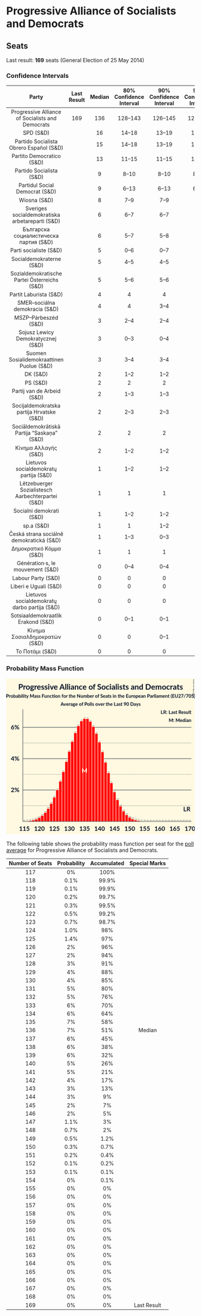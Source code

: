 # Progressive Alliance of Socialists and Democrats

## Seats

Last result: **169** seats (General Election of 25 May 2014)

### Confidence Intervals

| Party | Last Result | Median | 80% Confidence Interval | 90% Confidence Interval | 95% Confidence Interval | 99% Confidence Interval |
|:-----:|:-----------:|:------:|:-----------------------:|:-----------------------:|:-----------------------:|:-----------------------:|
| Progressive Alliance of Socialists and Democrats | 169 | 136 | 128–143 | 126–145 | 124–147 | 121–150 |
| SPD (S&D) | | 16 | 14–18 | 13–19 | 13–19 | 12–19 |
| Partido Socialista Obrero Español (S&D) | | 15 | 14–18 | 13–19 | 13–19 | 12–20 |
| Partito Democratico (S&D) | | 13 | 11–15 | 11–15 | 11–16 | 10–17 |
| Partido Socialista (S&D) | | 9 | 8–10 | 8–10 | 8–11 | 7–11 |
| Partidul Social Democrat (S&D) | | 9 | 6–13 | 6–13 | 6–13 | 5–14 |
| Wiosna (S&D) | | 8 | 7–9 | 7–9 | 6–9 | 6–10 |
| Sveriges socialdemokratiska arbetareparti (S&D) | | 6 | 6–7 | 6–7 | 6–7 | 5–7 |
| Българска социалистическа партия (S&D) | | 6 | 5–7 | 5–8 | 5–8 | 5–8 |
| Parti socialiste (S&D) | | 5 | 0–6 | 0–7 | 0–7 | 0–8 |
| Socialdemokraterne (S&D) | | 5 | 4–5 | 4–5 | 4–5 | 4–6 |
| Sozialdemokratische Partei Österreichs (S&D) | | 5 | 5–6 | 5–6 | 5–6 | 4–6 |
| Partit Laburista (S&D) | | 4 | 4 | 4 | 4 | 3–4 |
| SMER–sociálna demokracia (S&D) | | 4 | 4 | 3–4 | 3–4 | 3–5 |
| MSZP–Párbeszéd (S&D) | | 3 | 2–4 | 2–4 | 2–4 | 2–4 |
| Sojusz Lewicy Demokratycznej (S&D) | | 3 | 0–3 | 0–4 | 0–4 | 0–4 |
| Suomen Sosialidemokraattinen Puolue (S&D) | | 3 | 3–4 | 3–4 | 3–4 | 3–4 |
| DK (S&D) | | 2 | 1–2 | 1–2 | 1–2 | 1–2 |
| PS (S&D) | | 2 | 2 | 2 | 2–3 | 2–3 |
| Partij van de Arbeid (S&D) | | 2 | 1–3 | 1–3 | 1–3 | 1–3 |
| Socijaldemokratska partija Hrvatske (S&D) | | 2 | 2–3 | 2–3 | 2–3 | 2–3 |
| Sociāldemokrātiskā Partija “Saskaņa” (S&D) | | 2 | 2 | 2 | 1–2 | 1–2 |
| Κίνημα Αλλαγής (S&D) | | 2 | 1–2 | 1–2 | 1–2 | 1–3 |
| Lietuvos socialdemokratų partija (S&D) | | 1 | 1–2 | 1–2 | 1–2 | 1–2 |
| Lëtzebuerger Sozialistesch Aarbechterpartei (S&D) | | 1 | 1 | 1 | 1 | 1 |
| Socialni demokrati (S&D) | | 1 | 1–2 | 1–2 | 1–2 | 1–2 |
| sp.a (S&D) | | 1 | 1 | 1–2 | 1–2 | 1–2 |
| Česká strana sociálně demokratická (S&D) | | 1 | 1–3 | 0–3 | 0–3 | 0–4 |
| Δημοκρατικό Κόμμα (S&D) | | 1 | 1 | 1 | 1 | 1 |
| Génération·s, le mouvement (S&D) | | 0 | 0–4 | 0–4 | 0–4 | 0–5 |
| Labour Party (S&D) | | 0 | 0 | 0 | 0 | 0 |
| Liberi e Uguali (S&D) | | 0 | 0 | 0 | 0–3 | 0–4 |
| Lietuvos socialdemokratų darbo partija (S&D) | | 0 | 0 | 0 | 0–1 | 0–1 |
| Sotsiaaldemokraatlik Erakond (S&D) | | 0 | 0–1 | 0–1 | 0–1 | 0–1 |
| Κίνημα Σοσιαλδημοκρατών (S&D) | | 0 | 0 | 0–1 | 0–1 | 0–1 |
| Το Ποτάμι (S&D) | | 0 | 0 | 0 | 0–1 | 0–1 |

### Probability Mass Function

![Graph with seats probability mass function not yet produced](average-seats-pmf-progressiveallianceofsocialistsanddemocrats.png "Seats Probability Mass Function")

The following table shows the probability mass function per seat for the [poll average](average.html) for Progressive Alliance of Socialists and Democrats.

| Number of Seats | Probability | Accumulated | Special Marks |
|:---------------:|:-----------:|:-----------:|:-------------:|
| 117 | 0% | 100% |  |
| 118 | 0.1% | 99.9% |  |
| 119 | 0.1% | 99.9% |  |
| 120 | 0.2% | 99.7% |  |
| 121 | 0.3% | 99.5% |  |
| 122 | 0.5% | 99.2% |  |
| 123 | 0.7% | 98.7% |  |
| 124 | 1.0% | 98% |  |
| 125 | 1.4% | 97% |  |
| 126 | 2% | 96% |  |
| 127 | 2% | 94% |  |
| 128 | 3% | 91% |  |
| 129 | 4% | 88% |  |
| 130 | 4% | 85% |  |
| 131 | 5% | 80% |  |
| 132 | 5% | 76% |  |
| 133 | 6% | 70% |  |
| 134 | 6% | 64% |  |
| 135 | 7% | 58% |  |
| 136 | 7% | 51% | Median |
| 137 | 6% | 45% |  |
| 138 | 6% | 38% |  |
| 139 | 6% | 32% |  |
| 140 | 5% | 26% |  |
| 141 | 5% | 21% |  |
| 142 | 4% | 17% |  |
| 143 | 3% | 13% |  |
| 144 | 3% | 9% |  |
| 145 | 2% | 7% |  |
| 146 | 2% | 5% |  |
| 147 | 1.1% | 3% |  |
| 148 | 0.7% | 2% |  |
| 149 | 0.5% | 1.2% |  |
| 150 | 0.3% | 0.7% |  |
| 151 | 0.2% | 0.4% |  |
| 152 | 0.1% | 0.2% |  |
| 153 | 0.1% | 0.1% |  |
| 154 | 0% | 0.1% |  |
| 155 | 0% | 0% |  |
| 156 | 0% | 0% |  |
| 157 | 0% | 0% |  |
| 158 | 0% | 0% |  |
| 159 | 0% | 0% |  |
| 160 | 0% | 0% |  |
| 161 | 0% | 0% |  |
| 162 | 0% | 0% |  |
| 163 | 0% | 0% |  |
| 164 | 0% | 0% |  |
| 165 | 0% | 0% |  |
| 166 | 0% | 0% |  |
| 167 | 0% | 0% |  |
| 168 | 0% | 0% |  |
| 169 | 0% | 0% | Last Result |


